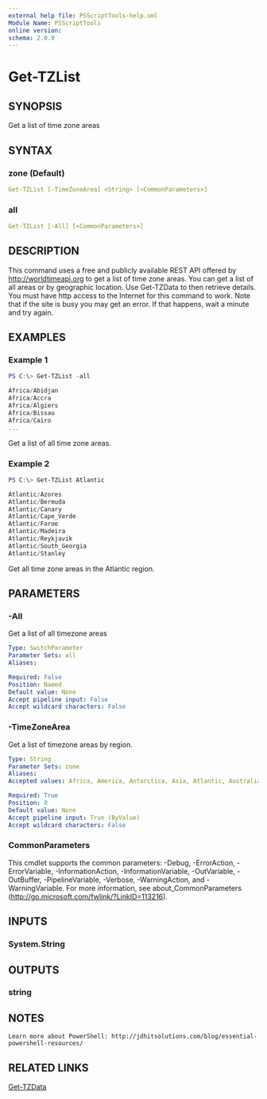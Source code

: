 ```yaml
---
external help file: PSScriptTools-help.xml
Module Name: PSScriptTools
online version:
schema: 2.0.0
---
```


# Get-TZList

## SYNOPSIS

Get a list of time zone areas

## SYNTAX

### zone (Default)

```yaml
Get-TZList [-TimeZoneArea] <String> [<CommonParameters>]
```

### all

```yaml
Get-TZList [-All] [<CommonParameters>]
```

## DESCRIPTION

This command uses a free and publicly available REST API offered by http://worldtimeapi.org to get a list of time zone areas. You can get a list of all areas or by geographic location. Use Get-TZData to then retrieve details. You must have http access to the Internet for this command to work. Note that if the site is busy you may get an error. If that happens, wait a minute and try again.

## EXAMPLES

### Example 1

```powershell
PS C:\> Get-TZList -all

Africa/Abidjan
Africa/Accra
Africa/Algiers
Africa/Bissau
Africa/Cairo
...
```

Get a list of all time zone areas.

### Example 2

```powershell
PS C:\> Get-TZList Atlantic

Atlantic/Azores
Atlantic/Bermuda
Atlantic/Canary
Atlantic/Cape_Verde
Atlantic/Faroe
Atlantic/Madeira
Atlantic/Reykjavik
Atlantic/South_Georgia
Atlantic/Stanley
```

Get all time zone areas in the Atlantic region.

## PARAMETERS

### -All

Get a list of all timezone areas

```yaml
Type: SwitchParameter
Parameter Sets: all
Aliases:

Required: False
Position: Named
Default value: None
Accept pipeline input: False
Accept wildcard characters: False
```

### -TimeZoneArea

Get a list of timezone areas by region.

```yaml
Type: String
Parameter Sets: zone
Aliases:
Accepted values: Africa, America, Antarctica, Asia, Atlantic, Australia, Europe, Indian, Pacific

Required: True
Position: 0
Default value: None
Accept pipeline input: True (ByValue)
Accept wildcard characters: False
```

### CommonParameters

This cmdlet supports the common parameters: -Debug, -ErrorAction, -ErrorVariable, -InformationAction, -InformationVariable, -OutVariable, -OutBuffer, -PipelineVariable, -Verbose, -WarningAction, and -WarningVariable.
For more information, see about_CommonParameters (http://go.microsoft.com/fwlink/?LinkID=113216).

## INPUTS

### System.String

## OUTPUTS

### string

## NOTES

    Learn more about PowerShell: http://jdhitsolutions.com/blog/essential-powershell-resources/

## RELATED LINKS

[Get-TZData](Get-TZData.md)
